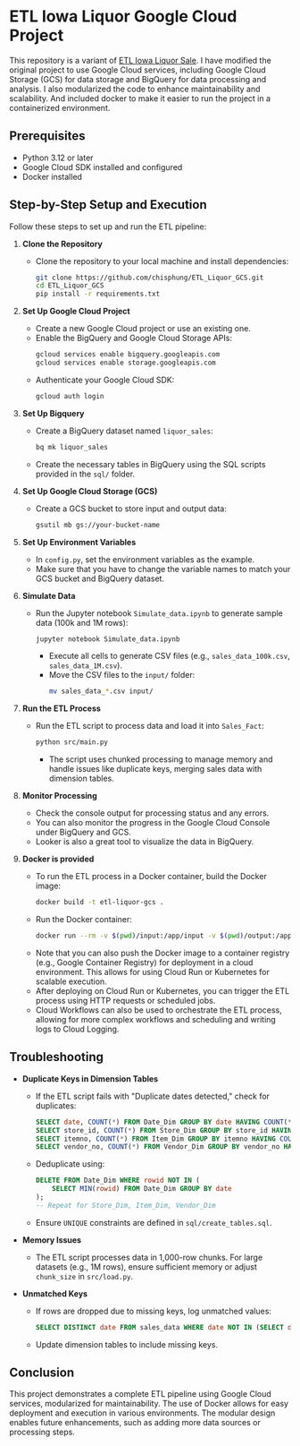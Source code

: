 # ETL Iowa Liquor Google Cloud Project

This repository is a variant of [ETL Iowa Liquor Sale](https://github.com/dangnha/ETL_Iowa_liquor_sale).
I have modified the original project to use Google Cloud services, including Google Cloud Storage (GCS) for data storage and BigQuery for data processing and analysis. I also modularized the code to enhance maintainability and scalability. And included docker to make it easier to run the project in a containerized environment.

## Prerequisites
- Python 3.12 or later
- Google Cloud SDK installed and configured
- Docker installed 


## Step-by-Step Setup and Execution

Follow these steps to set up and run the ETL pipeline:

1. **Clone the Repository** 

   - Clone the repository to your local machine and install dependencies:
     ```bash
     git clone https://github.com/chisphung/ETL_Liquor_GCS.git
     cd ETL_Liquor_GCS
     pip install -r requirements.txt
     ```
2. **Set Up Google Cloud Project** 
    - Create a new Google Cloud project or use an existing one.
    - Enable the BigQuery and Google Cloud Storage APIs:
      ```bash
      gcloud services enable bigquery.googleapis.com
      gcloud services enable storage.googleapis.com
      ```
    - Authenticate your Google Cloud SDK:
      ```bash
      gcloud auth login
      ```
3. **Set Up Bigquery**
    - Create a BigQuery dataset named `liquor_sales`:
      ```bash
      bq mk liquor_sales
      ```
    - Create the necessary tables in BigQuery using the SQL scripts provided in the `sql/` folder.
4. **Set Up Google Cloud Storage (GCS)**
   - Create a GCS bucket to store input and output data:
     ```bash
     gsutil mb gs://your-bucket-name
     ```
5. **Set Up Environment Variables**
    - In `config.py`, set the environment variables as the example.
    - Make sure that you have to change the variable names to match your GCS bucket and BigQuery dataset.

6. **Simulate Data** 

   - Run the Jupyter notebook `Simulate_data.ipynb` to generate sample data (100k and 1M rows):
     ```bash
     jupyter notebook Simulate_data.ipynb
     ```
     - Execute all cells to generate CSV files (e.g., `sales_data_100k.csv`, `sales_data_1M.csv`).
     - Move the CSV files to the `input/` folder:
       ```bash
       mv sales_data_*.csv input/
       ```

7. **Run the ETL Process** 

   - Run the ETL script to process data and load it into `Sales_Fact`:
     ```bash
     python src/main.py
     ```
     - The script uses chunked processing to manage memory and handle issues like duplicate keys, merging sales data with dimension tables.

8. **Monitor Processing** 

   - Check the console output for processing status and any errors.
   - You can also monitor the progress in the Google Cloud Console under BigQuery and GCS.
   - Looker is also a great tool to visualize the data in BigQuery.

9. **Docker is provided**
   - To run the ETL process in a Docker container, build the Docker image:
     ```bash
     docker build -t etl-liquor-gcs .
     ```
   - Run the Docker container:
     ```bash
     docker run --rm -v $(pwd)/input:/app/input -v $(pwd)/output:/app/output etl-liquor-gcs
     ```
   - Note that you can also push the Docker image to a container registry (e.g., Google Container Registry) for deployment in a cloud environment. This allows for using Cloud Run or Kubernetes for scalable execution.
   - After deploying on Cloud Run or Kubernetes, you can trigger the ETL process using HTTP requests or scheduled jobs.
   - Cloud Workflows can also be used to orchestrate the ETL process, allowing for more complex workflows and scheduling and writing logs to Cloud Logging.

## Troubleshooting

- **Duplicate Keys in Dimension Tables** 

  - If the ETL script fails with "Duplicate dates detected," check for duplicates:
    ```sql
    SELECT date, COUNT(*) FROM Date_Dim GROUP BY date HAVING COUNT(*) > 1;
    SELECT store_id, COUNT(*) FROM Store_Dim GROUP BY store_id HAVING COUNT(*) > 1;
    SELECT itemno, COUNT(*) FROM Item_Dim GROUP BY itemno HAVING COUNT(*) > 1;
    SELECT vendor_no, COUNT(*) FROM Vendor_Dim GROUP BY vendor_no HAVING COUNT(*) > 1;
    ```
  - Deduplicate using:
    ```sql
    DELETE FROM Date_Dim WHERE rowid NOT IN (
        SELECT MIN(rowid) FROM Date_Dim GROUP BY date
    );
    -- Repeat for Store_Dim, Item_Dim, Vendor_Dim
    ```
  - Ensure `UNIQUE` constraints are defined in `sql/create_tables.sql`.

- **Memory Issues** 

  - The ETL script processes data in 1,000-row chunks. For large datasets (e.g., 1M rows), ensure sufficient memory or adjust `chunk_size` in `src/load.py`.

- **Unmatched Keys** 

  - If rows are dropped due to missing keys, log unmatched values:
    ```sql
    SELECT DISTINCT date FROM sales_data WHERE date NOT IN (SELECT date FROM Date_Dim);
    ```
  - Update dimension tables to include missing keys.

## Conclusion
This project demonstrates a complete ETL pipeline using Google Cloud services, modularized for maintainability. The use of Docker allows for easy deployment and execution in various environments. The modular design enables future enhancements, such as adding more data sources or processing steps.

